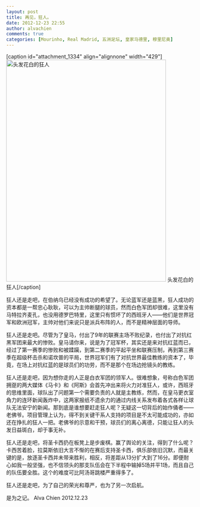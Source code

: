 ```yaml
---
layout: post
title: 再见，狂人。
date: 2012-12-23 22:55
author: alvachien
comments: true
categories: [Mourinho, Real Madrid, 五洲足坛, 皇家马德里, 穆里尼奥]
---
```

[caption id="attachment_1334" align="alignnone" width="429"]<a href="http://www.alvachien.com/alvablog/wp-content/uploads/2012/12/U334P6T12D6349334F44DT20121223075320.jpg"><img class="size-full wp-image-1334" title="头发花白的狂人" src="http://www.alvachien.com/alvablog/wp-content/uploads/2012/12/U334P6T12D6349334F44DT20121223075320.jpg" alt="头发花白的狂人" width="429" height="594" /></a> 头发花白的狂人[/caption]

狂人还是走吧，在伯纳乌已经没有成功的希望了。无论蓝军还是蓝黑，狂人成功的资本都是一帮忠心耿耿，可以为主帅断腿的球员，然而白色军团却很难，这里没有马特拉齐麦孔，也没用德罗巴特里，这里只有惯坏了的西班牙人——他们是世界冠军和欧洲冠军，主帅对他们来说只是派兵布阵的人，而不是精神层面的导师。

狂人还是走吧。尽管为了皇马，付出了9年的联赛主场不败纪录，也付出了对抗红黑军团来最大的惨败。皇马请你来，说是为了冠军杯，其实还是来对抗红蓝而已，经过了第一赛季的惨败和被蹂躏，到第二赛季的平起平坐和联赛压制，再到第三赛季在超级杯击杀和诺坎普的平局，世界冠军们有了对抗世界最佳教练的资本了，毕竟，在场上对抗红蓝的是球员们的功劳，而不是那个在场边抢镜头的教练。

狂人还是走吧，因为想你走的人正是白衣军团的领军人。很难想象，号称白色军团拥趸的两大媒体《马卡》和《阿斯》会首先冲出来将火力对准狂人，或许，西班牙的思维里面，球队出了问题第一个需要负责的人就是主教练，然而，在皇马更衣室角力的连环新闻轰炸中，这两家报纸不遗余力的通过内线关系发布着各式各样让球队无法安宁的新闻。那到底是谁想要赶走狂人呢？无疑这一切背后的始作俑者——老佛爷。项目管理上认为，得不到关键干系人支持的项目是不太可能成功的，亦如还在挣扎的狂人一把。老佛爷的示意和干预，球员们的离心离德，只能让狂人的头发日益斑白，却于事无补。

狂人还是走吧，将圣卡西扔在板凳上是步废棋。赢了舆论的关注，得到了什么呢？卡西苦着脸，拉莫斯依旧大言不惭的在赛后支持圣卡西，俱乐部依旧沉默，而最关键的是，放逐圣卡西并未带来胜利，相反，将差距从13分扩大到了16分。即便耐心如我一般坚强，也不信领头的那支队伍会在下半程中输掉5场并平1场，而且自己的队伍要全胜。这个的难度可比阿汤哥跳楼严重得多了。

狂人还是走吧，为了自己的荣光和尊严，也为了另一次启航。

是为之记。
Alva Chien
2012.12.23
